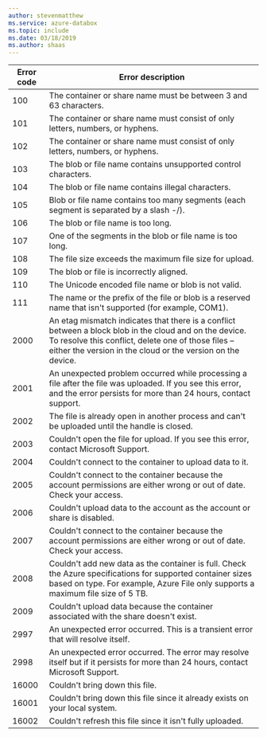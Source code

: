 ```yaml
---
author: stevenmatthew
ms.service: azure-databox
ms.topic: include
ms.date: 03/18/2019
ms.author: shaas
---
```


|     Error code     |      Error description     |
|--------------------|--------------------------|
|    100             | The container or share name must be between 3 and 63 characters.|
|    101             | The container or share name must consist of only letters, numbers, or hyphens.|
|    102             | The container or share name must consist of only letters, numbers, or hyphens.|
|    103             | The blob or file name contains unsupported control characters.|
|    104             | The blob or file name contains illegal characters.|
|    105             | Blob or file name contains too many segments (each segment is separated by a slash -/).|
|    106             | The blob or file name is too long.|
|    107             | One of the segments in the blob or file name is too long. |
|    108             | The file size exceeds the maximum file size for upload.    |
|    109             | The blob or file is incorrectly aligned.  |
|    110             | The Unicode encoded file name or blob is not valid.|
|    111             | The name or the prefix of the file or blob is a reserved name that isn't supported (for example, COM1).|
|    2000            | An etag mismatch indicates that there is a conflict between a block blob in the cloud and on the device. To resolve this conflict, delete one of those files – either the version in the cloud or the version on the device.    |
|    2001            | An unexpected problem occurred while processing a file after the file was uploaded.    If you see this error, and the error persists for more than 24 hours, contact support. |
|    2002            | The file is already open in another process and can't be uploaded until the handle is closed.|
|    2003            | Couldn't open the file for upload. If you see this error, contact Microsoft Support.|
|    2004            | Couldn't connect to the container to upload data to it.|
|    2005            | Couldn't connect to the container because the account permissions are either wrong or out of date. Check your access.|
|    2006            | Couldn't upload data to the account as the account or share is disabled.|
|    2007            | Couldn't connect to the container because the account permissions are either wrong or out of date. Check your access.|
|    2008            | Couldn't add new data as the container is full. Check the Azure specifications for supported container sizes based on type. For example, Azure File only supports a maximum file size of 5 TB.|
|    2009            | Couldn't upload data because the container associated with the share doesn't exist.|    
|    2997            | An unexpected error occurred. This is a transient error that will resolve itself.|
|    2998            | An unexpected error occurred. The error may resolve itself but if it persists for more than 24 hours, contact Microsoft Support.|
|    16000           | Couldn't bring down this file.|
|    16001           | Couldn't bring down this file since it already exists on your local system.|
|    16002           |Couldn't refresh this file since it isn't fully uploaded.|


